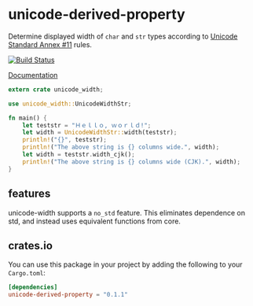# unicode-derived-property

Determine displayed width of `char` and `str` types according to
[Unicode Standard Annex #11](http://www.unicode.org/reports/tr11/)
rules.

[![Build Status](https://travis-ci.org/unicode-rs/unicode-derived-property.svg)](https://travis-ci.org/unicode-rs/unicode-derived-property)

[Documentation](https://unicode-rs.github.io/unicode-width/unicode_width/index.html)

```rust
extern crate unicode_width;

use unicode_width::UnicodeWidthStr;

fn main() {
    let teststr = "Ｈｅｌｌｏ, ｗｏｒｌｄ!";
    let width = UnicodeWidthStr::width(teststr);
    println!("{}", teststr);
    println!("The above string is {} columns wide.", width);
    let width = teststr.width_cjk();
    println!("The above string is {} columns wide (CJK).", width);
}
```

## features

unicode-width supports a `no_std` feature. This eliminates dependence
on std, and instead uses equivalent functions from core.

## crates.io

You can use this package in your project by adding the following
to your `Cargo.toml`:

```toml
[dependencies]
unicode-derived-property = "0.1.1"
```
